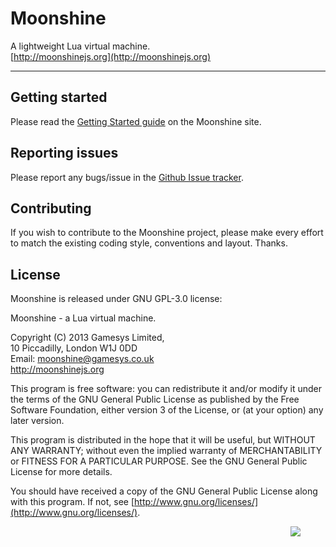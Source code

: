 # Moonshine
A lightweight Lua virtual machine.  
[http://moonshinejs.org](http://moonshinejs.org)

---

## Getting started

Please read the [Getting Started guide](http://moonshinejs.org/getting-started) on the Moonshine site.


## Reporting issues

Please report any bugs/issue in the [Github Issue tracker](https://github.com/gamesys/moonshine/issues).


## Contributing

If you wish to contribute to the Moonshine project, please make every effort to match the existing coding style, conventions and layout. Thanks.


## License

Moonshine is released under GNU GPL-3.0 license:

Moonshine - a Lua virtual machine.

Copyright (C) 2013 Gamesys Limited,  
10 Piccadilly, London W1J 0DD  
Email: moonshine@gamesys.co.uk  
http://moonshinejs.org

This program is free software: you can redistribute it and/or modify
it under the terms of the GNU General Public License as published by
the Free Software Foundation, either version 3 of the License, or
(at your option) any later version.

This program is distributed in the hope that it will be useful,
but WITHOUT ANY WARRANTY; without even the implied warranty of
MERCHANTABILITY or FITNESS FOR A PARTICULAR PURPOSE.  See the
GNU General Public License for more details.

You should have received a copy of the GNU General Public License
along with this program.  If not, see [http://www.gnu.org/licenses/](http://www.gnu.org/licenses/).


<img src="http://moonshinejs.org/img/moonshine-logo-small.png" align="right" style="margin-right: 40px"/>
